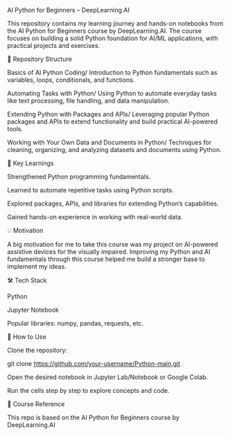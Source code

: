 AI Python for Beginners – DeepLearning.AI

This repository contains my learning journey and hands-on notebooks from the AI Python for Beginners course by DeepLearning.AI. The course focuses on building a solid Python foundation for AI/ML applications, with practical projects and exercises.


📂 Repository Structure

Basics of AI Python Coding/
Introduction to Python fundamentals such as variables, loops, conditionals, and functions.

Automating Tasks with Python/
Using Python to automate everyday tasks like text processing, file handling, and data manipulation.

Extending Python with Packages and APIs/
Leveraging popular Python packages and APIs to extend functionality and build practical AI-powered tools.

Working with Your Own Data and Documents in Python/
Techniques for cleaning, organizing, and analyzing datasets and documents using Python.

🚀 Key Learnings

Strengthened Python programming fundamentals.

Learned to automate repetitive tasks using Python scripts.

Explored packages, APIs, and libraries for extending Python’s capabilities.

Gained hands-on experience in working with real-world data.

💡 Motivation

A big motivation for me to take this course was my project on AI-powered assistive devices for the visually impaired. Improving my Python and AI fundamentals through this course helped me build a stronger base to implement my ideas.

🛠️ Tech Stack

Python

Jupyter Notebook

Popular libraries: numpy, pandas, requests, etc.

📌 How to Use

Clone the repository:

git clone https://github.com/your-username/Python-main.git

Open the desired notebook in Jupyter Lab/Notebook or Google Colab.

Run the cells step by step to explore concepts and code.

📖 Course Reference

This repo is based on the AI Python for Beginners course by DeepLearning.AI
